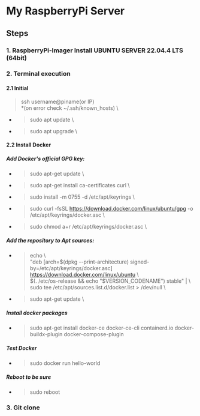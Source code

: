 # My RaspberryPi Server
## Steps
### 1. RaspberryPi-Imager Install UBUNTU SERVER 22.04.4 LTS (64bit)
### 2. Terminal execution 
#### 2.1 Initial
>ssh username@piname(or IP) \
*(on error check ~/.ssh/known_hosts) \
* >sudo apt update \
* >sudo apt upgrade \
#### 2.2 Install Docker
##### Add Docker's official GPG key:
* >sudo apt-get update \
* >sudo apt-get install ca-certificates curl \
* >sudo install -m 0755 -d /etc/apt/keyrings \
* >sudo curl -fsSL https://download.docker.com/linux/ubuntu/gpg -o /etc/apt/keyrings/docker.asc \
* >sudo chmod a+r /etc/apt/keyrings/docker.asc \
##### Add the repository to Apt sources:
* >echo \\ \
  >"deb [arch=$(dpkg --print-architecture) signed-by=/etc/apt/keyrings/docker.asc] https://download.docker.com/linux/ubuntu \\ \
  >$(. /etc/os-release && echo "$VERSION_CODENAME") stable" | \\ \
  >sudo tee /etc/apt/sources.list.d/docker.list > /dev/null \
* >sudo apt-get update \
##### Install docker packages
* >sudo apt-get install docker-ce docker-ce-cli containerd.io docker-buildx-plugin docker-compose-plugin
##### Test Docker
* >sudo docker run hello-world
##### Reboot to be sure
* >sudo reboot
### 3. Git clone


